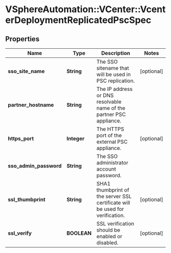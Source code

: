 # VSphereAutomation::VCenter::VcenterDeploymentReplicatedPscSpec

## Properties
Name | Type | Description | Notes
------------ | ------------- | ------------- | -------------
**sso_site_name** | **String** | The SSO sitename that will be used in PSC replication. | [optional] 
**partner_hostname** | **String** | The IP address or DNS resolvable name of the partner PSC appliance. | 
**https_port** | **Integer** | The HTTPS port of the external PSC appliance. | [optional] 
**sso_admin_password** | **String** | The SSO administrator account password. | 
**ssl_thumbprint** | **String** | SHA1 thumbprint of the server SSL certificate will be used for verification. | [optional] 
**ssl_verify** | **BOOLEAN** | SSL verification should be enabled or disabled. | [optional] 


